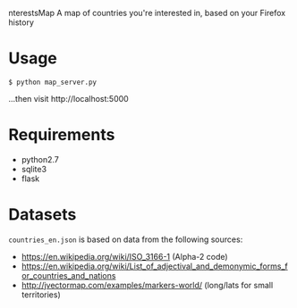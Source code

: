 nterestsMap
A map of countries you're interested in, based on your Firefox history
# Usage

    $ python map_server.py

...then visit http://localhost:5000
# Requirements
* python2.7
* sqlite3
* flask

# Datasets
`countries_en.json` is based on data from the following sources:
* https://en.wikipedia.org/wiki/ISO_3166-1 (Alpha-2 code)
* https://en.wikipedia.org/wiki/List_of_adjectival_and_demonymic_forms_for_countries_and_nations
* http://jvectormap.com/examples/markers-world/ (long/lats for small territories)
